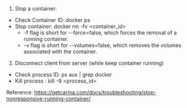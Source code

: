 1. Stop a container:
  * Check Container ID:  docker ps
  * Stop container: docker rm -fv <container_id>
    * -f flag is short for --force=false, which forces the removal of a running container. 
    * -v flag is short for --volumes=false, which removes the volumes associated with the container.

2. Disconnect client from server (while keep container running)
  * Check process ID: ps aux | grep docker
  * Kill process : kill -9 <process_id>

Reference: https://getcarina.com/docs/troubleshooting/stop-nonresponsive-running-container/
